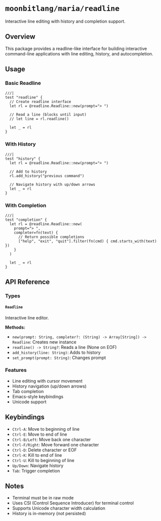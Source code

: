 # `moonbitlang/maria/readline`

Interactive line editing with history and completion support.

## Overview

This package provides a readline-like interface for building interactive command-line applications with line editing, history, and autocompletion.

## Usage

### Basic Readline

```moonbit
///|
test "readline" {
  // Create readline interface
  let rl = @readline.Readline::new(prompt="> ")
  
  // Read a line (blocks until input)
  // let line = rl.readline()
  
  let _ = rl
}
```

### With History

```moonbit
///|
test "history" {
  let rl = @readline.Readline::new(prompt="> ")
  
  // Add to history
  rl.add_history("previous command")
  
  // Navigate history with up/down arrows
  let _ = rl
}
```

### With Completion

```moonbit
///|
test "completion" {
  let rl = @readline.Readline::new(
    prompt="> ",
    completer=fn(text) {
      // Return possible completions
      ["help", "exit", "quit"].filter(fn(cmd) { cmd.starts_with(text) })
    }
  )
  
  let _ = rl
}
```

## API Reference

### Types

#### `Readline`

Interactive line editor.

**Methods:**
- `new(prompt: String, completer?: (String) -> Array[String]) -> Readline`: Creates new instance
- `readline() -> String?`: Reads a line (None on EOF)
- `add_history(line: String)`: Adds to history
- `set_prompt(prompt: String)`: Changes prompt

### Features

- Line editing with cursor movement
- History navigation (up/down arrows)
- Tab completion
- Emacs-style keybindings
- Unicode support

## Keybindings

- `Ctrl-A`: Move to beginning of line
- `Ctrl-E`: Move to end of line
- `Ctrl-B/Left`: Move back one character
- `Ctrl-F/Right`: Move forward one character
- `Ctrl-D`: Delete character or EOF
- `Ctrl-K`: Kill to end of line
- `Ctrl-U`: Kill to beginning of line
- `Up/Down`: Navigate history
- `Tab`: Trigger completion

## Notes

- Terminal must be in raw mode
- Uses CSI (Control Sequence Introducer) for terminal control
- Supports Unicode character width calculation
- History is in-memory (not persisted)
